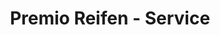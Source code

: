 ---
title: "Premio Reifen - Service"
url: /wernigerode/premio-reifen-service/
shop: Autowerkstatt
---